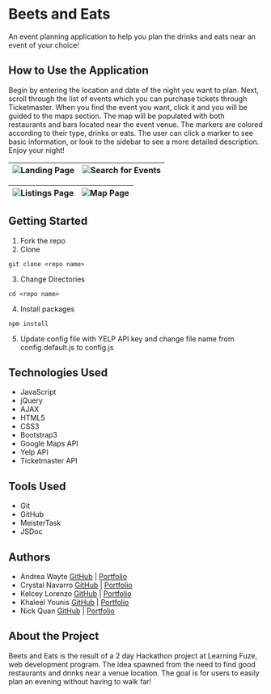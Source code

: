 # Beets and Eats

An event planning application to help you plan the drinks and eats near an event of your choice! 

## How to Use the Application

Begin by entering the location and date of the night you want to plan. Next, scroll through the list of events which you can purchase tickets through Ticketmaster. When you find the event you want, click it and you will be guided to the maps section. The map will be populated with both restaurants and bars located near the event venue. The markers are colored according to their type, drinks or eats. The user can click a marker to see basic information, or look to the sidebar to see a more detailed description. Enjoy your night!

![Landing Page](images/landingpage.jpg) | ![Search for Events](images/searchpage.jpg)
:-------------------------:|:-------------------------:

![Listings Page](images/listings.jpg) | ![Map Page](images/map.jpg)
:-------------------------:|:-------------------------:

## Getting Started

1. Fork the repo 
2. Clone
```
git clone <repo name>
```
3. Change Directories
```
cd <repo name>
```
4. Install packages
```
npm install
```
5. Update config file with YELP API key and change file name from config.default.js to config.js

## Technologies Used

* JavaScript
* jQuery
* AJAX
* HTML5
* CSS3
* Bootstrap3
* Google Maps API
* Yelp API
* Ticketmaster API

## Tools Used

* Git
* GitHub
* MeisterTask
* JSDoc

## Authors

* Andrea Wayte [GitHub](https://github.com/andreasandpiper) | [Portfolio](https://andreawayte.com/)
* Crystal Navarro [GitHub](https://github.com/xoxocrystyle) | [Portfolio](https://crystalnavarro.com/)
* Kelcey Lorenzo [GitHub](https://github.com/m13kelore) | [Portfolio](https://kelceylorenzo.com/)
* Khaleel Younis [GitHub](https://github.com/stallenvp) | [Portfolio](https://khaleelyounis.com/)
* Nick Quan [GitHub](https://github.com/nickkquan) | [Portfolio](https://nickquan.com)

## About the Project

Beets and Eats is the result of a 2 day Hackathon project at Learning Fuze, web development program. The idea spawned from the need to find good restaurants and drinks near a venue location. The goal is for users to easily plan an evening without having to walk far!



